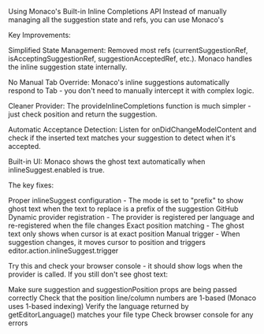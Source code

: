 Using Monaco's Built-in Inline Completions API
Instead of manually managing all the suggestion state and refs, you can use Monaco's

Key Improvements:

Simplified State Management: Removed most refs (currentSuggestionRef, isAcceptingSuggestionRef, suggestionAcceptedRef, etc.). Monaco handles the inline suggestion state internally.

No Manual Tab Override: Monaco's inline suggestions automatically respond to Tab - you don't need to manually intercept it with complex logic.

Cleaner Provider: The provideInlineCompletions function is much simpler - just check position and return the suggestion.

Automatic Acceptance Detection: Listen for onDidChangeModelContent and check if the inserted text matches your suggestion to detect when it's accepted.

Built-in UI: Monaco shows the ghost text automatically when inlineSuggest.enabled is true.

The key fixes:

Proper inlineSuggest configuration - The mode is set to "prefix" to show ghost text when the text to replace is a prefix of the suggestion GitHub
Dynamic provider registration - The provider is registered per language and re-registered when the file changes
Exact position matching - The ghost text only shows when cursor is at exact position
Manual trigger - When suggestion changes, it moves cursor to position and triggers editor.action.inlineSuggest.trigger

Try this and check your browser console - it should show logs when the provider is called. If you still don't see ghost text:

Make sure suggestion and suggestionPosition props are being passed correctly
Check that the position line/column numbers are 1-based (Monaco uses 1-based indexing)
Verify the language returned by getEditorLanguage() matches your file type
Check browser console for any errors